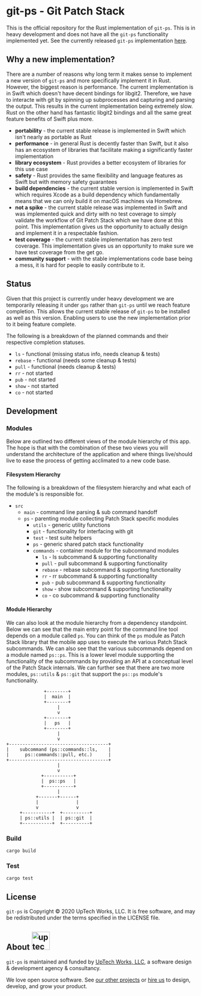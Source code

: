 # git-ps - Git Patch Stack

This is the official repository for the Rust implementation of `git-ps`. This
is in heavy development and does not have all the `git-ps` functionality
implemented yet. See the currently released `git-ps` implementation
[here](https://github.com/uptech/git-ps).

## Why a new implementation?

There are a number of reasons why long term it makes sense to implement a new
version of `git-ps` and more specifically implement it in Rust. However, the
biggest reason is performance. The current implementation is in Swift which
doesn't have decent bindings for libgit2. Therefore, we have to interacte with
git by spinning up subprocesses and capturing and parsing the output. This
results in the current implementation being extremely slow. Rust on the other
hand has fantastic libgit2 bindings and all the same great feature benefits
of Swift plus more.

- **portability** - the current stable release is implemented in Swift which
  isn't nearly as portable as Rust
- **performance** - in general Rust is decently faster than Swift, but it also
  has an ecosystem of libraries that facilitate making a significantly faster
  implementation
- **library ecosystem** - Rust provides a better ecosystem of libraries for
  this use case
- **safety** - Rust provides the same flexibility and language features as
  Swift but with memory safety guarantees
- **build dependencies** - the current stable version is implemented in Swift
  which requires Xcode as a build dependency which fundamentally means that we
  can only build it on macOS machines via Homebrew.
- **not a spike** - the current stable release was implemented in Swift and was
  implemented quick and dirty with no test coverage to simply validate the
  workflow of Git Patch Stack which we have done at this point. This
  implementation gives us the opportunity to actually design and implement it
  in a respectable fashion.
- **test coverage** - the current stable implementation has zero test coverage.
  This implementation gives us an opportunity to make sure we have test
  coverage from the get go.
- **community support** - with the stable implementations code base being a
  mess, it is hard for people to easily contribute to it.

## Status

Given that this project is currently under heavy development we are temporarily
releasing it under `gps` rather than `git-ps` until we reach feature
completion. This allows the current stable release of `git-ps` to be installed
as well as this version. Enabling users to use the new implementation prior
to it being feature complete.

The following is a breakdown of the planned commands and their
respective completion statuses.

* `ls` - functional (missing status info, needs cleanup & tests)
* `rebase` - functional (needs some cleanup & tests)
* `pull` - functional (needs cleanup & tests)
* `rr` - not started
* `pub` - not started
* `show` - not started
* `co` - not started

## Development


### Modules

Below are outlined two different views of the module hierarchy of this app. The
hope is that with the combination of these two views you will understand the
architecture of the application and where things live/should live to ease the
process of getting acclimated to a new code base.

#### Filesystem Hierarchy

The following is a breakdown of the filesystem hierarchy and what each of the
module's is responsible for.

* `src`
	* `main` - command line parsing & sub command handoff
	* `ps` - parenting module collecting Patch Stack specific modules 
		* `utils` - generic utility functions
		* `git` - functionality for interfacing with git
		* `test` - test suite helpers
		* `ps` - generic shared patch stack functionality
		* `commands` - container module for the subcommand modules
			* `ls` - ls subcommand & supporting functionality
			* `pull` - pull subcommand & supporting functionality
			* `rebase` - rebase subcommand & supporting functionality
			* `rr` - rr subcommand & supporting functionality
			* `pub` - pub subcommand & supporting functionality
			* `show` - show subcommand & supporting functionality
			* `co` - co subcommand & supporting functionality

#### Module Hierarchy

We can also look at the module hierarchy from a dependency standpoint. Below we
can see that the main entry point for the command line tool depends on a module
called `ps`. You can think of the `ps` module as Patch Stack library that the
mobile app uses to execute the various Patch Stack subcommands. We can also
see that the various subcommands depend on a module named `ps::ps`. This is
a lower level module supporting the functionality of the subcommands by
providing an API at a conceptual level of the Patch Stack internals. We can
further see that there are two more modules, `ps::utils` & `ps::git` that
support the `ps::ps` module's functionality.

```
              +--------+
              |  main  |
              +--------+
                   |
                   v
              +--------+
              |   ps   |
              +--------+
                   |
                   v
+-------------------------------------+
|    subcommand (ps::commands::ls,    |
|      ps::commands::pull, etc.)      |
+-------------------------------------+
                   |
                   v
             +-----------+
             |  ps::ps   |
             +-----------+
                   |
           +-------+------+
           |              |
           v              v
     +-----------+  +----------+
     | ps::utils |  | ps::git  |
     +-----------+  +----------+
```

### Build

```text
cargo build
```

### Test

```text
cargo test
```

## License

`git-ps` is Copyright © 2020 UpTech Works, LLC. It is free software, and
may be redistributed under the terms specified in the LICENSE file.

## About <img src="http://upte.ch/img/logo.png" alt="uptech" height="48">

`git-ps` is maintained and funded by [UpTech Works, LLC][uptech], a software
design & development agency & consultancy.

We love open source software. See [our other projects][community] or
[hire us][hire] to design, develop, and grow your product.

[community]: https://github.com/uptech
[hire]: http://upte.ch
[uptech]: http://upte.ch
